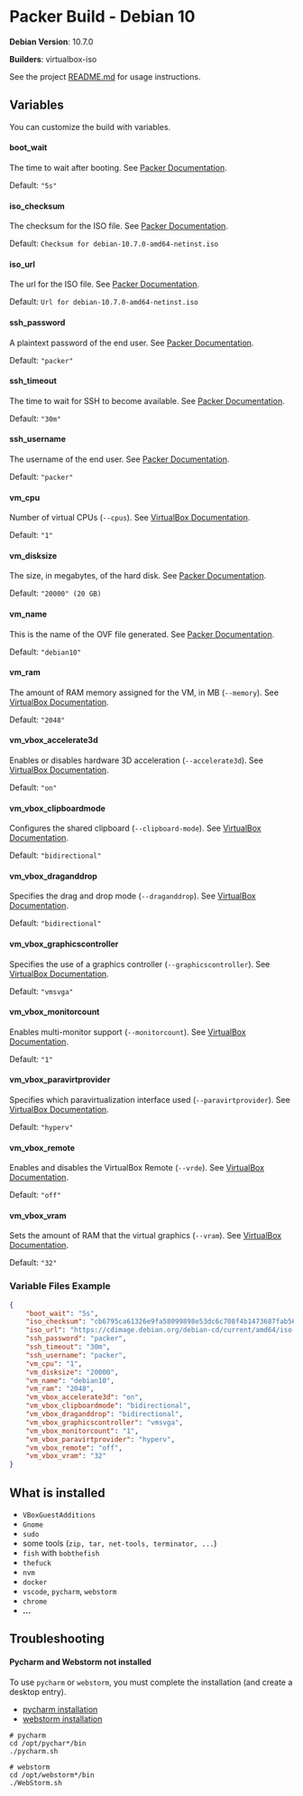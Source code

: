 # Packer Build - Debian 10

**Debian Version**: 10.7.0

**Builders**: virtualbox-iso

See the project [README.md](../README.md) for usage instructions.

## Variables

You can customize the build with variables.

#### boot_wait

The time to wait after booting. See [Packer Documentation](https://www.packer.io/docs/builders/virtualbox/iso#boot_wait).

Default: `"5s"`

#### iso_checksum

The checksum for the ISO file. See [Packer Documentation](https://www.packer.io/docs/builders/virtualbox/iso#iso_checksum).

Default: `Checksum for debian-10.7.0-amd64-netinst.iso`

#### iso_url

The url for the ISO file. See [Packer Documentation](https://www.packer.io/docs/builders/virtualbox/iso#iso_url).

Default: `Url for debian-10.7.0-amd64-netinst.iso`

#### ssh_password

A plaintext password of the end user. See [Packer Documentation](https://www.packer.io/docs/builders/virtualbox/iso#ssh_password).

Default: `"packer"`

#### ssh_timeout

The time to wait for SSH to become available. See [Packer Documentation](https://www.packer.io/docs/builders/virtualbox/iso#ssh_timeout).

Default: `"30m"`

#### ssh_username

The username of the end user. See [Packer Documentation](https://www.packer.io/docs/builders/virtualbox/iso#ssh_username).

Default: `"packer"`

#### vm_cpu

Number of virtual CPUs (`--cpus`). See [VirtualBox Documentation](https://www.virtualbox.org/manual/ch08.html#vboxmanage-modifyvm).

Default: `"1"`

#### vm_disksize

The size, in megabytes, of the hard disk. See [Packer Documentation](https://www.packer.io/docs/builders/virtualbox/iso#disk_size).

Default: `"20000" (20 GB)` 

#### vm_name

This is the name of the OVF file generated. See [Packer Documentation](https://www.packer.io/docs/builders/virtualbox/iso#vm_name).

Default: `"debian10"`

#### vm_ram

The amount of RAM memory assigned for the VM, in MB (`--memory`). See [VirtualBox Documentation](https://www.virtualbox.org/manual/ch08.html#vboxmanage-modifyvm).

Default: `"2048"`

#### vm_vbox_accelerate3d

Enables or disables hardware 3D acceleration (`--accelerate3d`). See [VirtualBox Documentation](https://www.virtualbox.org/manual/ch08.html#vboxmanage-modifyvm).

Default: `"on"`

#### vm_vbox_clipboardmode

Configures the shared clipboard (`--clipboard-mode`). See [VirtualBox Documentation](https://www.virtualbox.org/manual/ch08.html#vboxmanage-modifyvm).

Default: `"bidirectional"`

#### vm_vbox_draganddrop

Specifies the drag and drop mode (`--draganddrop`). See [VirtualBox Documentation](https://www.virtualbox.org/manual/ch08.html#vboxmanage-modifyvm).

Default: `"bidirectional"`

#### vm_vbox_graphicscontroller

Specifies the use of a graphics controller (`--graphicscontroller`). See [VirtualBox Documentation](https://www.virtualbox.org/manual/ch08.html#vboxmanage-modifyvm).

Default: `"vmsvga"`

#### vm_vbox_monitorcount

Enables multi-monitor support (`--monitorcount`). See [VirtualBox Documentation](https://www.virtualbox.org/manual/ch08.html#vboxmanage-modifyvm).

Default: `"1"`

#### vm_vbox_paravirtprovider

Specifies which paravirtualization interface used (`--paravirtprovider`). See [VirtualBox Documentation](https://www.virtualbox.org/manual/ch08.html#vboxmanage-modifyvm).

Default: `"hyperv"`

#### vm_vbox_remote

Enables and disables the VirtualBox Remote (`--vrde`). See [VirtualBox Documentation](https://www.virtualbox.org/manual/ch08.html#vboxmanage-modifyvm).

Default: `"off"`

#### vm_vbox_vram
 
Sets the amount of RAM that the virtual graphics (`--vram`). See [VirtualBox Documentation](https://www.virtualbox.org/manual/ch08.html#vboxmanage-modifyvm).

Default: `"32"`

### Variable Files Example

```json
{
    "boot_wait": "5s",
    "iso_checksum": "cb6795ca61326e9fa58099898e53dc6c708f4b1473687fab5679f824adc78bbe1d543f3b4aed9e56613e7b150e27d6be317efc499e25a92efefed1ed623a90a6",
    "iso_url": "https://cdimage.debian.org/debian-cd/current/amd64/iso-cd/debian-10.7.0-amd64-netinst.iso",
    "ssh_password": "packer",
    "ssh_timeout": "30m",
    "ssh_username": "packer",
    "vm_cpu": "1",
    "vm_disksize": "20000",
    "vm_name": "debian10",
    "vm_ram": "2048",
    "vm_vbox_accelerate3d": "on",
    "vm_vbox_clipboardmode": "bidirectional",
    "vm_vbox_draganddrop": "bidirectional",
    "vm_vbox_graphicscontroller": "vmsvga",
    "vm_vbox_monitorcount": "1",
    "vm_vbox_paravirtprovider": "hyperv",
    "vm_vbox_remote": "off",
    "vm_vbox_vram": "32"
}
```

## What is installed

- `VBoxGuestAdditions`
- `Gnome`
- `sudo`
- some tools (`zip, tar, net-tools, terminator, ...`)
- `fish` with `bobthefish`
- `thefuck`
- `nvm`
- `docker`
- `vscode`, `pycharm`, `webstorm`
- `chrome`
- **...**

## Troubleshooting

#### Pycharm and Webstorm not installed

To use `pycharm` or `webstorm`, you must complete the installation (and create a desktop entry).

- [pycharm installation](https://www.jetbrains.com/help/pycharm/installation-guide.html#standalone)
- [webstorm installation](https://www.jetbrains.com/help/webstorm/installation-guide.html#standalone)

```shell
# pycharm
cd /opt/pychar*/bin
./pycharm.sh

# webstorm
cd /opt/webstorm*/bin
./WebStorm.sh
```
